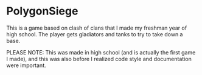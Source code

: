 # PolygonSiege
This is a game based on clash of clans that I made my freshman year of high school. The player gets gladiators and tanks to try to take down a base.

PLEASE NOTE: This was made in high school (and is actually the first game I made), and this was also before I realized code style and documentation were important.

